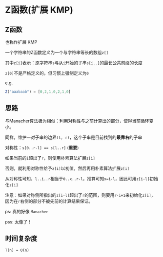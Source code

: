 # Z函数(扩展 KMP)

## Z函数

也称作扩展 KMP

一个字符串的Z函数定义为一个与字符串等长的数组`z[]`

其中`z[i]`表示：原字符串`s`与从`i`开始的子串`s[i..]`的最长公共前缀的长度

`z[0]`不是严格定义的，但习惯上强制定义为`0`

e.g.

```javascript
Z("aaabaab") = [0,2,1,0,2,1,0]
```

## 思路

与Manacher算法极为相似：利用对称性与之前计算出的部分，使得当前循环变小。

同样，维护一对子串的边界`(l, r)`，这个子串是目前找到的**最靠右**的子串

对称性：`s[0..r-l] == s[l..r]` (**重要**)

如果当前的`i`超出了`r`，则使用朴素算法扩展`z[i]`

否则，就利用对称性给予`z[i]`以初值，然后再用朴素算法扩展`z[i]`

从对称性可知，`l..i..r`相当于`0..x..r-l`，推算可知`x=i-l`，因此可用`z[i-l]`初始化`z[i]`

注意：如果对称侧所指出的`z[i-l]`超出了`r`的范围，则要用`r-i+1`来初始化`z[i]`，因为在`r`右侧的部分不被先前的计算结果保证。

ps: 真的好像 `Manacher`

pss: 太像了！

## 时间复杂度

`T(n) = O(n)`
